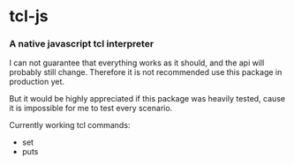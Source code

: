 # tcl-js
### A native javascript tcl interpreter

I can not guarantee that everything works as it should, and the api will probably still change.
Therefore it is not recommended  use this package in production yet.

But it would be highly appreciated if this package was heavily tested, cause it is impossible for me to test every scenario.

Currently working tcl commands:
* set
* puts
